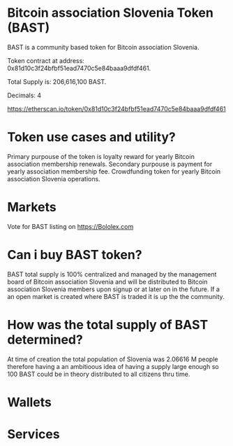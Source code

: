 # Bitcoin association Slovenia Token (BAST)

BAST is a community based token for Bitcoin association Slovenia.

Token contract at address: 0x81d10c3f24bfbf51ead7470c5e84baaa9dfdf461. 

Total Supply is: 	206,616,100 BAST. 

Decimals: 4

https://etherscan.io/token/0x81d10c3f24bfbf51ead7470c5e84baaa9dfdf461

# Token use cases and utility?

Primary purpouse of the token is loyalty reward for yearly Bitcoin association membership renewals.
Secondary purpouse is payment for yearly association membership fee.
Crowdfunding token for yearly Bitcoin association Slovenia operations.

# Markets

Vote for BAST listing on https://Bololex.com 


# Can i buy BAST token?

BAST total supply is 100% centralized and managed by the management board of Bitcoin association Slovenia  and will be distributed to Bitcoin association Slovenia members upon signup or at later on in the future.
If a an open market is created where BAST is traded it is up the the community.

# How was the total supply of BAST determined?

At time of creation the total population of Slovenia was 2.06616 M people therefore having a an ambitioous idea of having a supply large enough so 100 BAST could be in theory distributed to all citizens thru time. 

# Wallets

# Services


